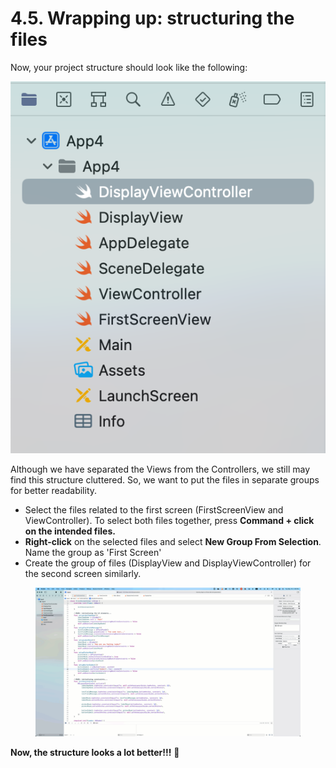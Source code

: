 # 4.5. Wrapping up: structuring the files

Now, your project structure should look like the following:

![](<../.gitbook/assets/Screenshot 2023-05-16 at 2.39.20 PM.png>)

Although we have separated the Views from the Controllers, we still may find this structure cluttered. So, we want to put the files in separate groups for better readability.&#x20;

* Select the files related to the first screen (FirstScreenView and ViewController). To select both files together, press **Command + click on the intended files.**&#x20;
* **Right-click** on the selected files and select **New Group From Selection**. Name the group as 'First Screen'
* Create the group of files (DisplayView and DisplayViewController) for the second screen similarly.

<figure><img src="../.gitbook/assets/ten.gif" alt=""><figcaption></figcaption></figure>

**Now, the structure looks a lot better!!!** :tada:
